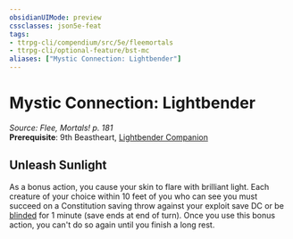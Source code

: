 ```yaml
---
obsidianUIMode: preview
cssclasses: json5e-feat
tags:
- ttrpg-cli/compendium/src/5e/fleemortals
- ttrpg-cli/optional-feature/bst-mc
aliases: ["Mystic Connection: Lightbender"]
---
```

# Mystic Connection: Lightbender
*Source: Flee, Mortals! p. 181*  
**Prerequisite**: 9th Beastheart, [Lightbender Companion](Misc%20Files/CLI/compendium/bestiary/monstrosity/lightbender-companion-fleemortals.md)
## Unleash Sunlight

As a bonus action, you cause your skin to flare with brilliant light. Each creature of your choice within 10 feet of you who can see you must succeed on a Constitution saving throw against your exploit save DC or be [blinded](Misc%20Files/CLI/rules/conditions.md#Blinded) for 1 minute (save ends at end of turn). Once you use this bonus action, you can't do so again until you finish a long rest.